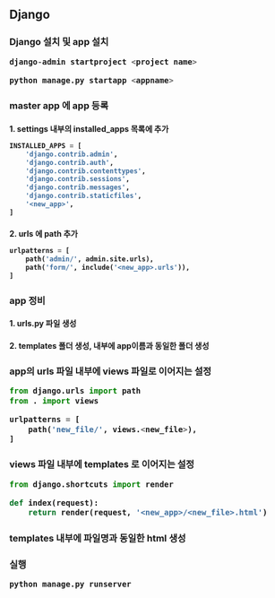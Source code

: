 <h2> Django 


<h3> Django 설치 및 app 설치


```python
django-admin startproject <project name>

python manage.py startapp <appname>
```


<h3> master app 에 app 등록

<h4> 1. settings 내부의 installed_apps 목록에 추가


```python
INSTALLED_APPS = [
    'django.contrib.admin',
    'django.contrib.auth',
    'django.contrib.contenttypes',
    'django.contrib.sessions',
    'django.contrib.messages',
    'django.contrib.staticfiles',
    '<new_app>',
]
```

<h4> 2. urls 에 path 추가


```python
urlpatterns = [
    path('admin/', admin.site.urls),
    path('form/', include('<new_app>.urls')),
]
```


<h3> app 정비

<h4> 1. urls.py 파일 생성
<h4> 2. templates 폴더 생성, 내부에 app이름과 동일한 폴더 생성



<h3> app의 urls 파일 내부에 views 파일로 이어지는 설정


```python
from django.urls import path
from . import views

urlpatterns = [
    path('new_file/', views.<new_file>),
]
```


<h3> views 파일 내부에 templates 로 이어지는 설정


```python
from django.shortcuts import render

def index(request):
    return render(request, '<new_app>/<new_file>.html')
```


<h3> templates 내부에 파일명과 동일한 html 생성

<h3> 실행


```python
python manage.py runserver
```